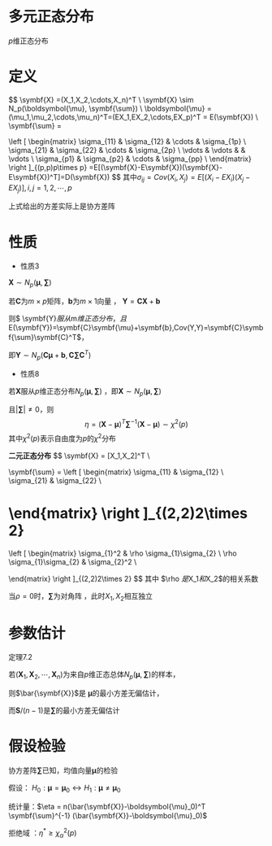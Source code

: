 # 多元正态分布



$p$维正态分布

# 定义

$$
\symbf{X} =(X_1,X_2,\cdots,X_n)^T \\
\symbf{X} \sim N_p(\boldsymbol{\mu}, \symbf{\sum}) \\
\boldsymbol{\mu} =(\mu_1,\mu_2,\cdots,\mu_n)^T=(EX_1,EX_2,\cdots,EX_p)^T = E(\symbf{X}) \\
\symbf{\sum}  =

\left [
  \begin{matrix}
   \sigma_{11} & \sigma_{12} & \cdots & \sigma_{1p}   \\
   \sigma_{21} & \sigma_{22} & \cdots & \sigma_{2p}   \\
   \vdots & \vdots &  & \vdots  \\
   \sigma_{p1} & \sigma_{p2} & \cdots & \sigma_{pp}  \\
  \end{matrix} 
\right
]_{(p,p)p\times p}
=E[(\symbf{X}-E\symbf{X})(\symbf{X}-E\symbf{X})^T]=D(\symbf{X})
$$
其中$\sigma_{ij}=Cov(X_i,X_j)=E[(X_i-EX_i)(X_j-EX_j)],i,j=1,2,\cdots,p$

上式给出的方差实际上是协方差阵

# 性质

- 性质3 

$\symbf{X} \sim N_p(\symbf{\mu}, \symbf{\sum})$

若$\symbf{C}$为$m \times p$矩阵，$\symbf{b}$为$m \times 1$向量 ， $\symbf{Y}=\symbf{C}\symbf{X}+\symbf{b}$

则$ \symbf{Y}$服从$m$维正态分布，且$E(\symbf{Y})=\symbf{C}\symbf{\mu}+\symbf{b},Cov(Y,Y)=\symbf{C}\symbf{\sum}\symbf{C}^T$，

即$\symbf{Y} \sim N_p(\symbf{C}\symbf{\mu}+\symbf{b}, \symbf{C}\symbf{\sum}\symbf{C}^T)$

- 性质8

若$\symbf{X}$服从$p$维正态分布$N_p(\symbf{\mu}, \symbf{\sum})$ ，即$\symbf{X} \sim N_p(\symbf{\mu}, \symbf{\sum})$

且$|\symbf{\sum} |\neq 0$，则
$$
\eta = (\symbf{X}-\boldsymbol{\mu})^T \symbf{\sum}^{-1} (\symbf{X}-\boldsymbol{\mu}) \sim \chi^2(p)
$$
其中$\chi^2(p)$表示自由度为$p$的$\chi^2$分布



**二元正态分布**
$$
\symbf{X} = [X_1,X_2]^T
\\

\symbf{\sum} =
\left [
  \begin{matrix}
   \sigma_{11} & \sigma_{12}   \\
   \sigma_{21} & \sigma_{22}    \\
   
  \end{matrix} 
\right
]_{(2,2)2\times 2}
=
\left [
  \begin{matrix}
   \sigma_{1}^2 & \rho \sigma_{1}\sigma_{2}   \\
   \rho \sigma_{1}\sigma_{2} & \sigma_{2}^2    \\
   
  \end{matrix} 
\right
]_{(2,2)2\times 2}
$$
其中 $\rho $是$X_1$和$X_2$的相关系数

当$\rho = 0$时，$\symbf{\sum}$为对角阵 ，此时$X_1,X_2$相互独立



# 参数估计

定理7.2 

若$(\symbf{X}_1,\symbf{X}_2,\cdots,\symbf{X}_n)$为来自$p$维正态总体$N_p(\symbf{\mu}, \symbf{\sum})$的样本，

则$\bar{\symbf{X}}$是 $\symbf{\mu}$的最小方差无偏估计，

而$\symbf{S}/(n-1)$是$\symbf{\sum}$的最小方差无偏估计



# 假设检验

协方差阵$\symbf{\sum}$已知，均值向量$\symbf{\mu}$的检验

假设： $H_0: \boldsymbol{\mu}=\boldsymbol{\mu}_0 \leftrightarrow H_1:  \boldsymbol{\mu} \neq \boldsymbol{\mu}_0$

统计量：$\eta = n(\bar{\symbf{X}}-\boldsymbol{\mu}_0)^T \symbf{\sum}^{-1} (\bar{\symbf{X}}-\boldsymbol{\mu}_0)$

拒绝域 ：$\eta^* \geq \chi^2_\alpha(p)$

















